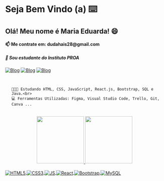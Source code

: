 <h1>Seja Bem Vindo (a) ⌨️</h1>
<h2>Olá! Meu nome é Maria Eduarda! 😄</h2>
<h4>📫 Me contrate em: dudahais28@gmail.com</h4>
<h5>📒 Sou estudante do Instituto PROA</h5>


[![Blog](https://img.shields.io/badge/Instagram-E4405F?style=for-the-badge&logo=instagram&logoColor=white)](https://github.com/eduardahais)
[![Blog](https://img.shields.io/badge/LinkedIn-0077B5?style=for-the-badge&logo=linkedin&logoColor=white)](https://www.linkedin.com/in/maria-eduarda-hais-eeswaramoorthy-073171232/)
[![Blog](https://img.shields.io/badge/WhatsApp-25D366?style=for-the-badge&logo=whatsapp&logoColor=white)](https://wa.me/message/KUCUZNR7EVFFG1)

<div style="margin-left:20px;">
    <br>
    
    🧑🏻‍🎓 Estudando HTML, CSS, JavaScript, React.js, Bootstrap, SQL e Java.<br>
    💻 Ferramentas Utilizadas: Figma, Visual Studio Code, Trello, Git, Canva ...
</div>
<br>
<div align="center">
  <a href="https://github.com/eduardahais">
  <img height="150em" src="https://github-readme-stats.vercel.app/api?username=eduardahais&show_icons=true&theme=darklogoColor=000000"/>
  <img height="150em" src="https://github-readme-stats.vercel.app/api/top-langs/?username=eduardahais&layout=compact&langs_count=7&theme=dark"/>
</div>
 

  <div style="display:inline_block"><br>
 <img align="center" src="https://img.shields.io/badge/HTML5-E34F26?style=for-the-badge&logo=html5&logoColor=white" alt="HTML5"/>
 <img align="center" src="https://img.shields.io/badge/CSS3-1572B6?style=for-the-badge&logo=css3&logoColor=white" alt="CSS3"/>
 <img align="center" src="https://img.shields.io/badge/JavaScript-F7DF1E?style=for-the-badge&logo=javascript&logoColor=black" alt="JS"/>
 <img align="center" src="https://img.shields.io/badge/React-20232A?style=for-the-badge&logo=react&logoColor=61DAF" alt="React"/>
 <img align="center" src="https://img.shields.io/badge/Bootstrap-563D7C?style=for-the-badge&logo=bootstrap&logoColor=white" alt="Bootstrap"/>
 <img align="center" src="https://img.shields.io/badge/MySQL-005C84?style=for-the-badge&logo=mysql&logoColor=white" alt="MySQL"/>
 </div>
